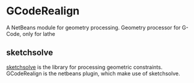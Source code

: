 # GCodeRealign

A NetBeans module for geometry processing.
Geometry processor for G-Code, only for lathe

## sketchsolve

[sketchsolve](sketchsolve/src/README.md) is the library for processing geometric constraints.
GCodeRealign is the netbeans plugin, which make use of sketchsolve.
